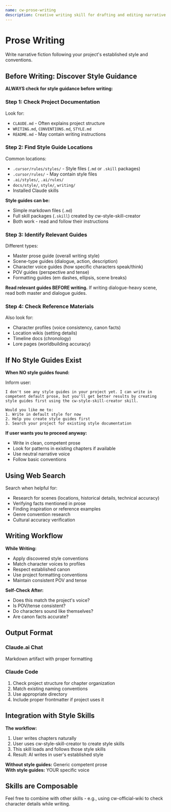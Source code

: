 ```yaml
---
name: cw-prose-writing
description: Creative writing skill for drafting and editing narrative fiction prose. Use when writing new scenes, chapters, or dialogue, or when editing existing prose. Discovers and follows project-specific style guides, character voice conventions, and formatting preferences.
---
```


# Prose Writing

Write narrative fiction following your project's established style and conventions.

## Before Writing: Discover Style Guidance

**ALWAYS check for style guidance before writing:**

### Step 1: Check Project Documentation

Look for:
- `CLAUDE.md` - Often explains project structure
- `WRITING.md`, `CONVENTIONS.md`, `STYLE.md`
- `README.md` - May contain writing instructions

### Step 2: Find Style Guide Locations

Common locations:
- `.cursor/rules/styles/` - Style files (`.md` or `.skill` packages)
- `.cursor/rules/` - May contain style files
- `.ai/styles/`, `.ai/rules/`
- `docs/style/`, `style/`, `writing/`
- Installed Claude skills

**Style guides can be:**
- Simple markdown files (`.md`)
- Full skill packages (`.skill`) created by cw-style-skill-creator
- Both work - read and follow their instructions

### Step 3: Identify Relevant Guides

Different types:
- Master prose guide (overall writing style)
- Scene-type guides (dialogue, action, description)
- Character voice guides (how specific characters speak/think)
- POV guides (perspective and tense)
- Formatting guides (em dashes, ellipsis, scene breaks)

**Read relevant guides BEFORE writing.** If writing dialogue-heavy scene, read both master and dialogue guides.

### Step 4: Check Reference Materials

Also look for:
- Character profiles (voice consistency, canon facts)
- Location wikis (setting details)
- Timeline docs (chronology)
- Lore pages (worldbuilding accuracy)

## If No Style Guides Exist

**When NO style guides found:**

Inform user:
```
I don't see any style guides in your project yet. I can write in 
competent default prose, but you'll get better results by creating 
style guides first using the cw-style-skill-creator skill.

Would you like me to:
1. Write in default style for now
2. Help you create style guides first
3. Search your project for existing style documentation
```

**If user wants you to proceed anyway:**
- Write in clean, competent prose
- Look for patterns in existing chapters if available
- Use neutral narrative voice
- Follow basic conventions

## Using Web Search

Search when helpful for:
- Research for scenes (locations, historical details, technical accuracy)
- Verifying facts mentioned in prose
- Finding inspiration or reference examples
- Genre convention research
- Cultural accuracy verification

## Writing Workflow

**While Writing:**
- Apply discovered style conventions
- Match character voices to profiles
- Respect established canon
- Use project formatting conventions
- Maintain consistent POV and tense

**Self-Check After:**
- Does this match the project's voice?
- Is POV/tense consistent?
- Do characters sound like themselves?
- Are canon facts accurate?

## Output Format

### Claude.ai Chat
Markdown artifact with proper formatting

### Claude Code
1. Check project structure for chapter organization
2. Match existing naming conventions
3. Use appropriate directory
4. Include proper frontmatter if project uses it

## Integration with Style Skills

**The workflow:**
1. User writes chapters naturally
2. User uses cw-style-skill-creator to create style skills
3. This skill loads and follows those style skills
4. Result: AI writes in user's established style

**Without style guides:** Generic competent prose  
**With style guides:** YOUR specific voice

## Skills are Composable

Feel free to combine with other skills - e.g., using cw-official-wiki to check character details while writing.
